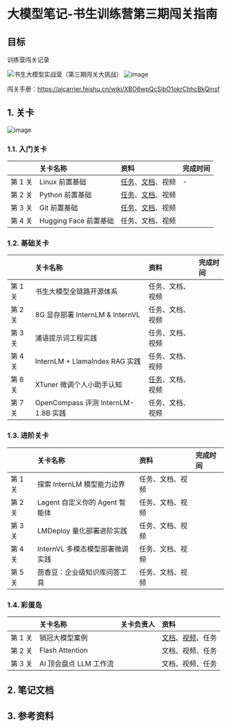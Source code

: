# 大模型笔记-书生训练营第三期闯关指南
## 目标
训练营闯关记录

![书生大模型实战营（第三期闯关大挑战）](https://github.com/InternLM/Tutorial)
![image](https://github.com/user-attachments/assets/93ff2412-777c-4619-812b-0134eb327cf3)

闯关手册：https://aicarrier.feishu.cn/wiki/XBO6wpQcSibO1okrChhcBkQjnsf

## 1. 关卡
![image](https://github.com/user-attachments/assets/7678811b-4158-4ad4-8161-ac5ba1730c13)

### 1.1. 入门关卡

|         | 关卡名称              | 资料                                                         | 完成时间   |
| :------ | :-------------------- | :----------------------------------------------------------- | :--------- |
| 第 1 关 | Linux 前置基础        | [任务](docs/L0/Linux/task.md)、[文档](docs/L0/Linux)、视频   | - |
| 第 2 关 | Python 前置基础       | [任务](docs/L0/Python/task.md)、[文档](docs/L0/Python)、视频 |  |
| 第 3 关 | Git 前置基础          | [任务](docs/L0/Git/task.md)、[文档](docs/L0/Git)、视频       |  |
| 第 4 关 | Hugging Face 前置基础 | 任务、文档、视频                                             |  |


### 1.2. 基础关卡


|         | 关卡名称                            | 资料                                       | 完成时间    |
| :------ | :---------------------------------- | :----------------------------------------- | :---------- |
| 第 1 关 | 书生大模型全链路开源体系            | 任务、文档、视频                           |  |
| 第 2 关 | 8G 显存部署 InternLM & InternVL     | 任务、文档、视频                           |  |
| 第 3 关 | 浦语提示词工程实践                  | 任务、文档、视频                           |  |
| 第 4 关 | InternLM + LlamaIndex RAG 实践      | 任务、文档、视频                           |  |
| 第 6 关 | XTuner 微调个人小助手认知           | [任务](docs/L1/XTuner/task.md)、文档、视频 |  |
| 第 7 关 | OpenCompass 评测 InternLM-1.8B 实践 | 任务、文档、视频                           |  |



### 1.3. 进阶关卡

|         | 关卡名称                        | 资料             | 完成时间   |
| :------ | :------------------------------ | :--------------- | :---------- |
| 第 1 关 | 探索 InternLM 模型能力边界      | 任务、文档、视频 |  |
| 第 2 关 | Lagent 自定义你的 Agent 智能体  | 任务、文档、视频 |  |
| 第 3 关 | LMDeploy 量化部署进阶实践       | 任务、文档、视频 |  |
| 第 4 关 | InternVL 多模态模型部署微调实践 | 任务、文档、视频 |  |
| 第 5 关 | 茴香豆：企业级知识库问答工具    | 任务、文档、视频 |  |


### 1.4. 彩蛋岛

|         | 关卡名称               | 关卡负责人 | 资料                                                         |
| :------ | :--------------------- | :--------- | :----------------------------------------------------------- |
| 第 1 关 | 销冠大模型案例         |            | [文档](docs/EasterEgg/StreamerSales)、[视频](https://www.bilibili.com/video/BV1f1421b7Du)、任务 |
| 第 2 关 | Flash Attention        |            | 文档、视频、任务                                             |
| 第 3 关 | AI 顶会盘点 LLM 工作流 |            | 文档、视频、任务                                             |


## 2. 笔记文档

## 3. 参考资料